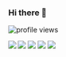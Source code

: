 ### Hi there 👋

![profile views](https://komarev.com/ghpvc/?username=baferpro&color=grey&style=flat-square)

[![](https://raw.githubusercontent.com/baferpro/github-profile-summary-cards/master/profile-summary-card-output/monokai/0-profile-details.svg)](https://github.com/vn7n24fzkq/github-profile-summary-cards)
[![](https://raw.githubusercontent.com/baferpro/github-profile-summary-cards/master/profile-summary-card-output/monokai/1-repos-per-language.svg)](https://github.com/vn7n24fzkq/github-profile-summary-cards)
[![](https://raw.githubusercontent.com/baferpro/github-profile-summary-cards/master/profile-summary-card-output/monokai/2-most-commit-language.svg)](https://github.com/vn7n24fzkq/github-profile-summary-cards)
<a href="https://spotify-github-profile.vercel.app/api/view?uid=315tz3rrthpb2q4roruy7zr6mrka&redirect=true" target="_blank">
   <img src="https://spotify-github-profile.vercel.app/api/view?uid=315tz3rrthpb2q4roruy7zr6mrka&cover_image=true" align="left">
</a>
[![](https://raw.githubusercontent.com/baferpro/github-profile-summary-cards/master/profile-summary-card-output/monokai/3-stats.svg)](https://github.com/vn7n24fzkq/github-profile-summary-cards)
